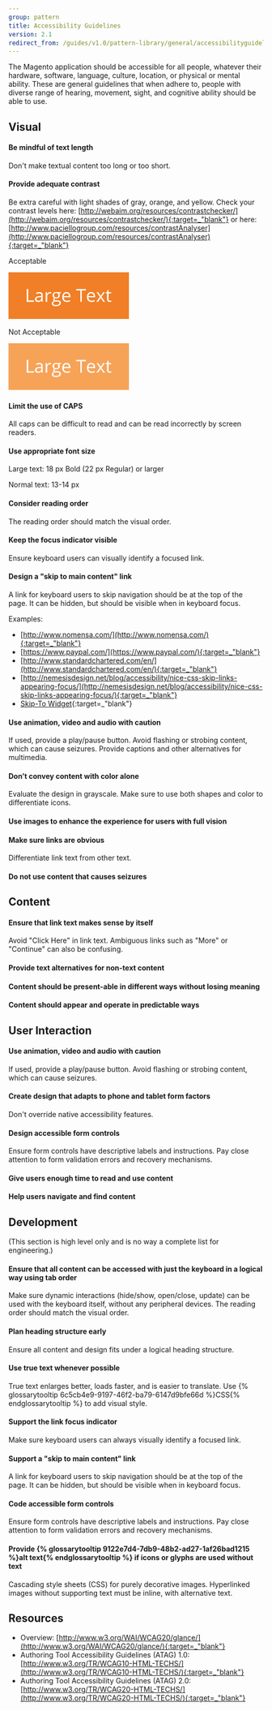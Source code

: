 ```yaml
---
group: pattern
title: Accessibility Guidelines
version: 2.1
redirect_from: /guides/v1.0/pattern-library/general/accessibilityguideline/accessibilityGuideline.html
---
```

The Magento application should be accessible for all people, whatever their hardware, software, language, culture, location, or physical or mental ability. These are general guidelines that when adhere to, people with diverse range of hearing, movement, sight, and cognitive ability should be able to use.

## Visual

#### Be mindful of text length

Don't make textual content too long or too short.

#### Provide adequate contrast

Be extra careful with light shades of gray, orange, and yellow. Check your contrast levels here:
[http://webaim.org/resources/contrastchecker/](http://webaim.org/resources/contrastchecker/){:target=_"blank"}
or here:
[http://www.paciellogroup.com/resources/contrastAnalyser](http://www.paciellogroup.com/resources/contrastAnalyser){:target=_"blank"}

Acceptable

![Acceptable](img/largetext-sample1.png)

Not Acceptable

![Not Acceptable](img/largetext-sample2.png)

#### Limit the use of CAPS

All caps can be difficult to read and can be read incorrectly by screen readers.

#### Use appropriate font size

Large text: 18 px Bold (22 px Regular) or larger

Normal text: 13-14 px

#### Consider reading order

The reading order should match the visual order.

#### Keep the focus indicator visible

Ensure keyboard users can visually identify a focused link.

#### Design a "skip to main content" link

A link for keyboard users to skip navigation should be at the top of the page. It can be hidden, but should be visible when in keyboard focus.

Examples:

* [http://www.nomensa.com/](http://www.nomensa.com/){:target=_"blank"}
* [https://www.paypal.com/](https://www.paypal.com/){:target=_"blank"}
* [http://www.standardchartered.com/en/](http://www.standardchartered.com/en/){:target=_"blank"}
* [http://nemesisdesign.net/blog/accessibility/nice-css-skip-links-appearing-focus/](http://nemesisdesign.net/blog/accessibility/nice-css-skip-links-appearing-focus/){:target=_"blank"}
* [Skip-To Widget](https://github.com/paypal/skipto){:target=_"blank"}

#### Use animation, video and audio with caution

If used, provide a play/pause button. Avoid flashing or strobing content, which can cause seizures. Provide captions and other alternatives for multimedia.

#### Don’t convey content with color alone

Evaluate the design in grayscale. Make sure to use both shapes and color to differentiate icons.

#### Use images to enhance the experience for users with full vision

#### Make sure links are obvious

Differentiate link text from other text.

#### Do not use content that causes seizures

## Content

#### Ensure that link text makes sense by itself

Avoid "Click Here" in link text. Ambiguous links such as "More" or "Continue" can also be confusing.

#### Provide text alternatives for non-text content

#### Content should be present-able in different ways without losing meaning

#### Content should appear and operate in predictable ways

## User Interaction

#### Use animation, video and audio with caution

If used, provide a play/pause button. Avoid flashing or strobing content, which can cause seizures.

#### Create design that adapts to phone and tablet form factors

Don't override native accessibility features.

#### Design accessible form controls

Ensure form controls have descriptive labels and instructions. Pay close attention to form validation errors and recovery mechanisms.

#### Give users enough time to read and use content

#### Help users navigate and find content

## Development

(This section is high level only and is no way a complete list for engineering.)

#### Ensure that all content can be accessed with just the keyboard in a logical way using tab order

Make sure dynamic interactions (hide/show, open/close, update) can be used with the keyboard itself, without any peripheral devices. The reading order should match the visual order.

#### Plan heading structure early

Ensure all content and design fits under a logical heading structure.

#### Use true text whenever possible

True text enlarges better, loads faster, and is easier to translate. Use {% glossarytooltip 6c5cb4e9-9197-46f2-ba79-6147d9bfe66d %}CSS{% endglossarytooltip %} to add visual style.

#### Support the link focus indicator

Make sure keyboard users can always visually identify a focused link.

#### Support a "skip to main content" link

A link for keyboard users to skip navigation should be at the top of the page. It can be hidden, but should be visible when in keyboard focus.

#### Code accessible form controls

Ensure form controls have descriptive labels and instructions. Pay close attention to form validation errors and recovery mechanisms.

#### Provide {% glossarytooltip 9122e7d4-7db9-48b2-ad27-1af26bad1215 %}alt text{% endglossarytooltip %} if icons or glyphs are used without text

Cascading style sheets (CSS) for purely decorative images. Hyperlinked images without supporting text must be inline, with alternative text.

## Resources

* Overview: [http://www.w3.org/WAI/WCAG20/glance/](http://www.w3.org/WAI/WCAG20/glance/){:target=_"blank"}
* Authoring Tool Accessibility Guidelines (ATAG) 1.0: [http://www.w3.org/TR/WCAG10-HTML-TECHS/](http://www.w3.org/TR/WCAG10-HTML-TECHS/){:target=_"blank"}
* Authoring Tool Accessibility Guidelines (ATAG) 2.0: [http://www.w3.org/TR/WCAG20-HTML-TECHS/](http://www.w3.org/TR/WCAG20-HTML-TECHS/){:target=_"blank"}
